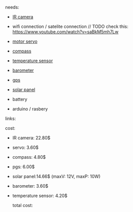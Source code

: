 needs:

- [IR camera](https://grobotronics.com/gravity-ir-temperature-sensor-mlx90614-dcc.html)

- wifi connection / satelite connection // TODO check this: https://www.youtube.com/watch?v=saBkM5mh7Lw

- [motor servo](https://grobotronics.com/servo-micro-2.2kg.cm-plastic-gears-waveshare-sg90.html)
- [compass](https://grobotronics.com/triple-axis-magnetometer-qmc5883l.html)
- [temperature sensor](https://grobotronics.com/temperature-and-humidity-sensor-dht11-esp-01-01s.html)
- [barometer](https://grobotronics.com/barometric-pressure-sensor-i2c-bme180.html)
- [gps](https://www.skroutz.gr/s/43822946/Pro-Fi-Con-GPSM1-GPS-Module-gia-Arduino-NEO-6M.html)
- [solar panel](https://www.skroutz.gr/s/23673131/602197-Monokrystalliko-Fotovoltaiko-Panel-10W-12V-250x250x24mm.html?product_id=158139894&sponsored=listing)
- battery
- arduino / rasbery

links:

cost:

- IR camera: 22.80$
- servo: 3.60$
- compass: 4.80$
- pgs: 6.00$
- solar panel:14.66$ (maxV: 12V, maxP: 10W)
- barometer: 3.60$
- temperature sensor: 4.20$

  total cost:
